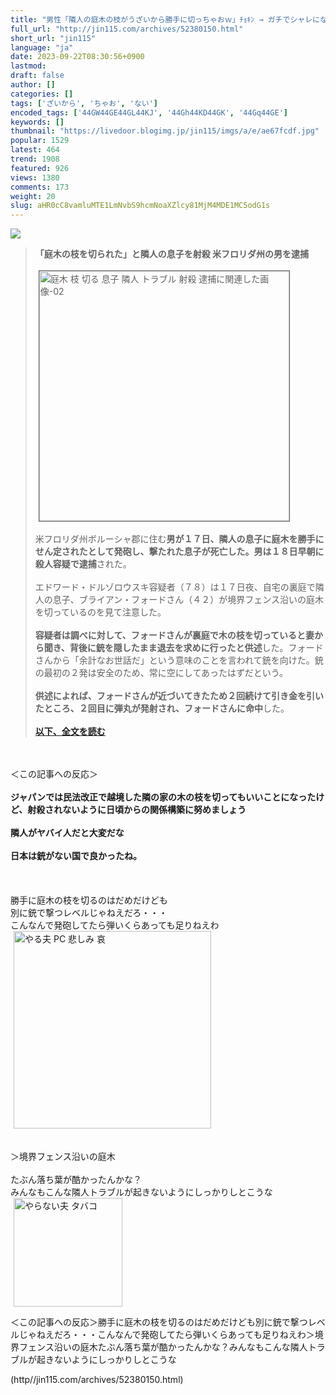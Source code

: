 ```yaml
---
title: "男性「隣人の庭木の枝がうざいから勝手に切っちゃおｗ」ﾁｮｷﾝ → ガチでシャレにならない事態に・・・ "
full_url: "http://jin115.com/archives/52380150.html"
short_url: "jin115"
language: "ja"
date: 2023-09-22T08:30:56+0900
lastmod: 
draft: false
author: []
categories: []
tags: ['ざいから', 'ちゃお', 'ない']
encoded_tags: ['44GW44GE44GL44KJ', '44Gh44KD44GK', '44Gq44GE']
keywords: []
thumbnail: "https://livedoor.blogimg.jp/jin115/imgs/a/e/ae67fcdf.jpg"
popular: 1529
latest: 464
trend: 1908
featured: 926
views: 1380
comments: 173
weight: 20
slug: aHR0cC8vamluMTE1LmNvbS9hcmNoaXZlcy81MjM4MDE1MC5odG1s
---
```


![](https://livedoor.blogimg.jp/jin115/imgs/a/e/ae67fcdf.jpg)

<div><a name='more'></a> <blockquote><b>「庭木の枝を切られた」と隣人の息子を射殺 米フロリダ州の男を逮捕</b><br> <br> <img src='https//livedoor.blogimg.jp/jin115/imgs/5/9/59335557.png' width='400' border='1' hspace='5' class='pict' alt='庭木 枝 切る 息子 隣人 トラブル 射殺 逮捕に関連した画像-02'><br> <br> 米フロリダ州ボルーシャ郡に住む<b>男が１７日、隣人の息子に庭木を勝手にせん定されたとして発砲し、撃たれた息子が死亡した。男は１８日早朝に殺人容疑で逮捕</b>された。<br> <br> エドワード・ドルゾロウスキ容疑者（７８）は１７日夜、自宅の裏庭で隣人の息子、ブライアン・フォードさん（４２）が境界フェンス沿いの庭木を切っているのを見て注意した。<br> <br> <b>容疑者は調べに対して、フォードさんが裏庭で木の枝を切っていると妻から聞き、背後に銃を隠したまま退去を求めに行ったと供述</b>した。フォードさんから「余計なお世話だ」という意味のことを言われて銃を向けた。銃の最初の２発は安全のため、常に空にしてあったはずだという。<br> <br> <b>供述によれば、フォードさんが近づいてきたため２回続けて引き金を引いたところ、２回目に弾丸が発射され、フォードさんに命中</b>した。<br> <br> <a href='https//news.livedoor.com/article/detail/25019411/' target='_blank'><b>以下、全文を読む</b></a></blockquote><br> <br> ＜この記事への反応＞<br> <br> <b>ジャパンでは民法改正で越境した隣の家の木の枝を切ってもいいことになったけど、射殺されないように日頃からの関係構築に努めましょう</b><br> <br> <b>隣人がヤバイ人だと大変だな</b><br> <br> <b>日本は銃がない国で良かったね。</b><br> <br> <br> <br> 勝手に庭木の枝を切るのはだめだけども<br> 別に銃で撃つレベルじゃねえだろ・・・<br> こんなんで発砲してたら弾いくらあっても足りねえわ<br> <img src='https//livedoor.blogimg.jp/jin115/imgs/4/f/4ff8238c.gif' alt='やる夫 PC 悲しみ 哀' width='316' border='0' hspace='5' class='pict'><br> <br> <br> ＞境界フェンス沿いの庭木<br> <br> たぶん落ち葉が酷かったんかな？<br> みんなもこんな隣人トラブルが起きないようにしっかりしとこうな<br> <img src='https//livedoor.blogimg.jp/jin115/imgs/3/0/3038b1da.gif' alt='やらない夫 タバコ' width='174' border='0' hspace='5' class='pict'><br> <p>＜この記事への反応＞勝手に庭木の枝を切るのはだめだけども別に銃で撃つレベルじゃねえだろ・・・こんなんで発砲してたら弾いくらあっても足りねえわ＞境界フェンス沿いの庭木たぶん落ち葉が酷かったんかな？みんなもこんな隣人トラブルが起きないようにしっかりしとこうな</p></div>

(http//jin115.com/archives/52380150.html)
